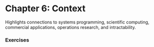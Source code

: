 # Chapter 6: Context
Highlights connections to systems programming, scientific computing, commercial applications, operations research, and intractability.

### Exercises